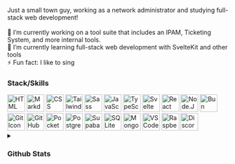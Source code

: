 Just a small town guy, working as a network administrator and studying full-stack web development!<br><br>🔭 I’m currently working on a tool suite that includes an IPAM, Ticketing System, and more internal tools.<br>🌱 I’m currently learning full-stack web development with SvelteKit and other tools<br>⚡ Fun fact: I like to sing

### Stack/Skills

<div>
  <img height="40" width="40" src="https://cdn.simpleicons.org/html5" alt="HTML Icon" title="HTML" />
  <img height="40" width="40" src="https://cdn.simpleicons.org/markdown/282A36/F8F8F2" alt="Markdown Icon" title="Markdown" />
  <img height="40" width="40" src="https://cdn.simpleicons.org/css3" alt="CSS Icon" title="CSS" />
  <img height="40" width="40" src="https://cdn.simpleicons.org/tailwindcss" alt="TailwindCSS Icon" title="TailwindCSS" />
  <img height="40" width="40" src="https://cdn.simpleicons.org/sass" alt="Sass Icon" title="Sass" />
  <img height="40" width="40" src="https://cdn.simpleicons.org/javascript" alt="JavaScript Icon" title="JavaScript" />
  <img height="40" width="40" src="https://cdn.simpleicons.org/typescript" alt="TypeScript Icon" title="TypeScript" />
  <img height="40" width="40" src="https://cdn.simpleicons.org/svelte" alt="Svelte Icon" title="Svelte/SvelteKit" />
  <img height="40" width="40" src="https://cdn.simpleicons.org/react" alt="React Icon" title="React" />
  <img height="40" width="40" src="https://cdn.simpleicons.org/nodedotjs" alt="Node.JS Icon" title="Node.JS" />
  <img height="40" width="40" src="https://cdn.simpleicons.org/bun/282A36/F8F8F2" alt="Bun Icon" title="Bun" />
  <img height="40" width="40" src="https://cdn.simpleicons.org/git" alt="Git Icon" title="Git" />
  <img height="40" width="40" src="https://cdn.simpleicons.org/github/282A36/F8F8F2" alt="GitHub Icon" title="GitHub"  />
  <img height="40" width="40" src="https://cdn.simpleicons.org/pocketbase/282A36/F8F8F2" alt="PocketBase Icon" title="PocketBase" />
  <img height="40" width="40" src="https://cdn.simpleicons.org/postgresql" alt="PostgreSQL Icon" title="PostgreSQL" />
  <img height="40" width="40" src="https://cdn.simpleicons.org/supabase" alt="Supabase Icon" title="Supabase" />
  <img height="40" width="40" src="https://cdn.simpleicons.org/sqlite/_/6272A4" alt="SQLite Icon" title="SQLite" />
  <img height="40" width="40" src="https://cdn.simpleicons.org/mongodb" alt="MongoDB Icon" title="MongoDB" />
  <img height="40" width="40" src="https://cdn.simpleicons.org/visualstudiocode" alt="VSCode Icon" title="VSCode" />
  <img height="40" width="40" src="https://cdn.simpleicons.org/raspberrypi" alt="Raspberry Pi Icon" title="Raspberry Pi" />
  <img height="40" width="40" src="https://cdn.simpleicons.org/discord" alt="Discord Icon" title="Discord" />
</div>

<!--[![](https://skillicons.dev/icons?i=js,ts,svelte,react,nodejs,html,md,css,tailwind,sass,git,github,mongodb,postgres,supabase,vscode,raspberrypi,discord,bots)](https://skillicons.dev)-->

<details>
  <summary>
    <h3>Github Stats</h3>
  </summary>

  <a href="#">![](https://github-readme-stats.vercel.app/api?username=JYLN&theme=dracula&hide_border=true&show_icons=true&line_height=20&count_private=true)</a>
  <a href="#">![](https://github-readme-stats.vercel.app/api/top-langs/?username=JYLN&theme=dracula&hide_border=true&include_all_commits=true&count_private=true&layout=compact)</a>
</details>
